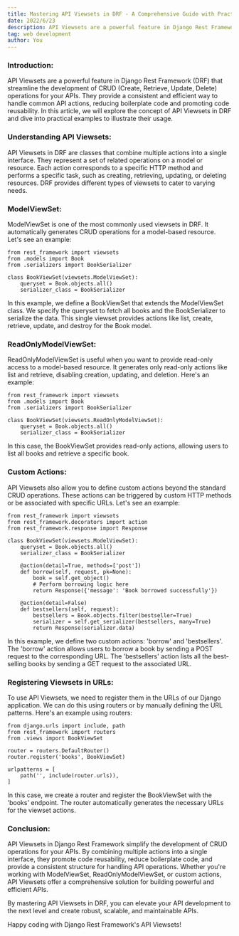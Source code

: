 ```yaml
---
title: Mastering API Viewsets in DRF - A Comprehensive Guide with Practical Examples
date: 2022/6/23
description: API Viewsets are a powerful feature in Django Rest Framework (DRF)
tag: web development
author: You
---
```



### Introduction:
API Viewsets are a powerful feature in Django Rest Framework (DRF) that streamline the development of CRUD (Create, Retrieve, Update, Delete) operations for your APIs. They provide a consistent and efficient way to handle common API actions, reducing boilerplate code and promoting code reusability. In this article, we will explore the concept of API Viewsets in DRF and dive into practical examples to illustrate their usage.

### Understanding API Viewsets:
API Viewsets in DRF are classes that combine multiple actions into a single interface. They represent a set of related operations on a model or resource. Each action corresponds to a specific HTTP method and performs a specific task, such as creating, retrieving, updating, or deleting resources. DRF provides different types of viewsets to cater to varying needs.

### ModelViewSet:
ModelViewSet is one of the most commonly used viewsets in DRF. It automatically generates CRUD operations for a model-based resource. Let's see an example:
```
from rest_framework import viewsets
from .models import Book
from .serializers import BookSerializer

class BookViewSet(viewsets.ModelViewSet):
    queryset = Book.objects.all()
    serializer_class = BookSerializer
```

In this example, we define a BookViewSet that extends the ModelViewSet class. We specify the queryset to fetch all books and the BookSerializer to serialize the data. This single viewset provides actions like list, create, retrieve, update, and destroy for the Book model.

### ReadOnlyModelViewSet:
ReadOnlyModelViewSet is useful when you want to provide read-only access to a model-based resource. It generates only read-only actions like list and retrieve, disabling creation, updating, and deletion. Here's an example:
```
from rest_framework import viewsets
from .models import Book
from .serializers import BookSerializer

class BookViewSet(viewsets.ReadOnlyModelViewSet):
    queryset = Book.objects.all()
    serializer_class = BookSerializer
```

In this case, the BookViewSet provides read-only actions, allowing users to list all books and retrieve a specific book.

### Custom Actions:
API Viewsets also allow you to define custom actions beyond the standard CRUD operations. These actions can be triggered by custom HTTP methods or be associated with specific URLs. Let's see an example:
```
from rest_framework import viewsets
from rest_framework.decorators import action
from rest_framework.response import Response

class BookViewSet(viewsets.ModelViewSet):
    queryset = Book.objects.all()
    serializer_class = BookSerializer

    @action(detail=True, methods=['post'])
    def borrow(self, request, pk=None):
        book = self.get_object()
        # Perform borrowing logic here
        return Response({'message': 'Book borrowed successfully'})

    @action(detail=False)
    def bestsellers(self, request):
        bestsellers = Book.objects.filter(bestseller=True)
        serializer = self.get_serializer(bestsellers, many=True)
        return Response(serializer.data)
```

In this example, we define two custom actions: 'borrow' and 'bestsellers'. The 'borrow' action allows users to borrow a book by sending a POST request to the corresponding URL. The 'bestsellers' action lists all the best-selling books by sending a GET request to the associated URL.

### Registering Viewsets in URLs:
To use API Viewsets, we need to register them in the URLs of our Django application. We can do this using routers or by manually defining the URL patterns. Here's an example using routers:
```
from django.urls import include, path
from rest_framework import routers
from .views import BookViewSet

router = routers.DefaultRouter()
router.register('books', BookViewSet)

urlpatterns = [
    path('', include(router.urls)),
]
```

In this case, we create a router and register the BookViewSet with the 'books' endpoint. The router automatically generates the necessary URLs for the viewset actions.

### Conclusion:
API Viewsets in Django Rest Framework simplify the development of CRUD operations for your APIs. By combining multiple actions into a single interface, they promote code reusability, reduce boilerplate code, and provide a consistent structure for handling API operations. Whether you're working with ModelViewSet, ReadOnlyModelViewSet, or custom actions, API Viewsets offer a comprehensive solution for building powerful and efficient APIs.

By mastering API Viewsets in DRF, you can elevate your API development to the next level and create robust, scalable, and maintainable APIs.

Happy coding with Django Rest Framework's API Viewsets!

